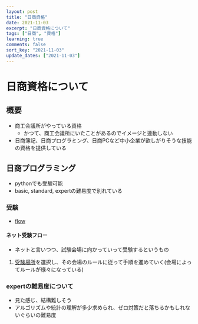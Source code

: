 ```yaml
---
layout: post
title: "日商資格"
date: 2021-11-03
excerpt: "日商資格について"
tags: ["日商", "資格"]
learning: true
comments: false
sort_key: "2021-11-03"
update_dates: ["2021-11-03"]
---
```


# 日商資格について

## 概要
 - 商工会議所がやっている資格
   - かつて、商工会議所にいたことがあるのでイメージと連動しない　
 - 日商簿記、日商プログラミング、日商PCなど中小企業が欲しがりそうな技能の資格を提供している

## 日商プログラミング
 - pythonでも受験可能
 - basic, standard, expertの難易度で別れている

### 受験
 - [flow](https://www.kentei.ne.jp/flow)

#### ネット受験フロー
 - ネットと言いつつ、試験会場に向かっていって受験するというもの

 1. [受験場所](https://links.kentei.ne.jp/organization)を選択し、その会場のルールに従って手順を進めていく(会場によってルールが様々になっている)

### expertの難易度について
 - 見た感じ、結構難しそう
 - アルゴリズムや統計の理解が多少求められ、ゼロ対策だと落ちるかもしれないぐらいの難易度

